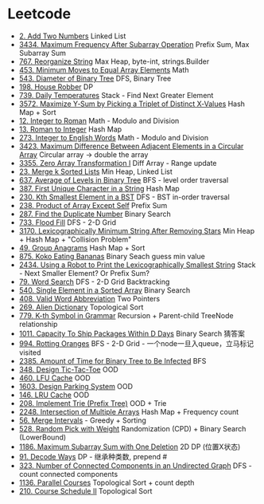 
# Leetcode
- [2. Add Two Numbers](https://leetcode.com/problems/add-two-numbers/description/) Linked List
- [3434. Maximum Frequency After Subarray Operation](https://leetcode.com/problems/maximum-frequency-after-subarray-operation/description/) Prefix Sum, Max Subarray Sum
- [767. Reorganize String](https://leetcode.com/problems/reorganize-string/description/) Max Heap, byte-int, strings.Builder
- [453. Minimum Moves to Equal Array Elements](https://leetcode.com/problems/minimum-moves-to-equal-array-elements/description/) Math
- [543. Diameter of Binary Tree](https://leetcode.com/problems/diameter-of-binary-tree/description/) DFS, Binary Tree
- [198. House Robber](https://leetcode.com/problems/house-robber/description/) DP
- [739. Daily Temperatures](https://github.com/szhou12/leetcode-go/tree/main/leetcode/0739-Daily-Temperatures) Stack - Find Next Greater Element
- [3572. Maximize Y‑Sum by Picking a Triplet of Distinct X‑Values](https://leetcode.com/problems/maximize-ysum-by-picking-a-triplet-of-distinct-xvalues/description/) Hash Map + Sort
- [12. Integer to Roman](https://leetcode.com/problems/integer-to-roman/description/) Math - Modulo and Division
- [13. Roman to Integer](https://leetcode.com/problems/roman-to-integer/) Hash Map
- [273. Integer to English Words](https://leetcode.com/problems/integer-to-english-words/description/) Math - Modulo and Division
- [3423. Maximum Difference Between Adjacent Elements in a Circular Array](https://leetcode.com/problems/maximum-difference-between-adjacent-elements-in-a-circular-array/description/) Circular array -> double the array
- [3355. Zero Array Transformation I](https://leetcode.com/problems/zero-array-transformation-i/description/) Diff Array - Range update
- [23. Merge k Sorted Lists](https://leetcode.com/problems/merge-k-sorted-lists/description/) Min Heap, Linked List
- [637. Average of Levels in Binary Tree](https://leetcode.com/problems/average-of-levels-in-binary-tree/description/) BFS - level order traversal
- [387. First Unique Character in a String](https://leetcode.com/problems/first-unique-character-in-a-string/description/) Hash Map
- [230. Kth Smallest Element in a BST](https://leetcode.com/problems/kth-smallest-element-in-a-bst/description/) DFS - BST in-order traversal
- [238. Product of Array Except Self](https://leetcode.com/problems/product-of-array-except-self/description/) Prefix Sum
- [287. Find the Duplicate Number](https://leetcode.com/problems/find-the-duplicate-number/description/) Binary Search
- [733. Flood Fill](https://leetcode.com/problems/flood-fill/description/) DFS - 2-D Grid
- [3170. Lexicographically Minimum String After Removing Stars](https://leetcode.com/problems/lexicographically-minimum-string-after-removing-stars/description/) Min Heap + Hash Map + "Collision Problem"
- [49. Group Anagrams](https://leetcode.com/problems/group-anagrams/description/) Hash Map + Sort
- [875. Koko Eating Bananas](https://leetcode.com/problems/koko-eating-bananas/description/) Binary Seach guess min value
- [2434. Using a Robot to Print the Lexicographically Smallest String](https://leetcode.com/problems/using-a-robot-to-print-the-lexicographically-smallest-string/description/) Stack - Next Smaller Element? Or Prefix Sum?
- [79. Word Search](https://leetcode.com/problems/word-search/description/) DFS - 2-D Grid Backtracking
- [540. Single Element in a Sorted Array](https://leetcode.com/problems/single-element-in-a-sorted-array/description/) Binary Search
- [408. Valid Word Abbreviation](https://leetcode.com/problems/valid-word-abbreviation/description/) Two Pointers
- [269. Alien Dictionary](https://leetcode.com/problems/alien-dictionary/description/) Topological Sort
- [779. K-th Symbol in Grammar](https://leetcode.com/problems/k-th-symbol-in-grammar/description/) Recursion + Parent-child TreeNode relationship
- [1011. Capacity To Ship Packages Within D Days](https://leetcode.com/problems/capacity-to-ship-packages-within-d-days/) Binary Search 猜答案
- [994. Rotting Oranges](https://leetcode.com/problems/rotting-oranges/description/) BFS - 2-D Grid - 一个node一旦入queue，立马标记visited
- [2385. Amount of Time for Binary Tree to Be Infected](https://leetcode.com/problems/amount-of-time-for-binary-tree-to-be-infected/description/) BFS
- [348. Design Tic-Tac-Toe](https://leetcode.com/problems/design-tic-tac-toe/description/) OOD
- [460. LFU Cache](https://leetcode.com/problems/lfu-cache/description/) OOD
- [1603. Design Parking System](https://leetcode.com/problems/design-parking-system/) OOD
- [146. LRU Cache](https://leetcode.com/problems/lru-cache/description/) OOD
- [208. Implement Trie (Prefix Tree)](https://leetcode.com/problems/implement-trie-prefix-tree/description/) OOD + Trie
- [2248. Intersection of Multiple Arrays](https://leetcode.com/problems/intersection-of-multiple-arrays/description/) Hash Map + Frequency count
- [56. Merge Intervals](https://leetcode.com/problems/merge-intervals/description/) - Greedy + Sorting
- [528. Random Pick with Weight](https://leetcode.com/problems/random-pick-with-weight/description/) Randomization (CPD) + Binary Search (LowerBound)
- [1186. Maximum Subarray Sum with One Deletion](https://leetcode.com/problems/maximum-subarray-sum-with-one-deletion/description/) 2D DP (位置X状态)
- [91. Decode Ways](https://github.com/szhou12/leetcode-go/tree/main/leetcode/0091-Decode-Ways) DP - 继承种类数, prepend #
- [323. Number of Connected Components in an Undirected Graph](https://leetcode.com/problems/number-of-connected-components-in-an-undirected-graph/description/) DFS - count connected components
- [1136. Parallel Courses](https://leetcode.com/problems/parallel-courses/description/) Topological Sort + count depth
- [210. Course Schedule II](https://leetcode.com/problems/course-schedule-ii/) Topological Sort